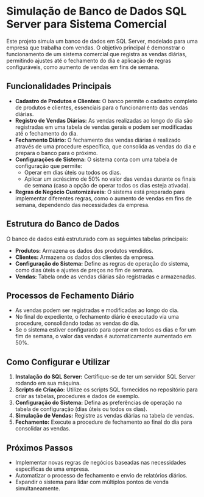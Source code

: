 # Simulação de Banco de Dados SQL Server para Sistema Comercial

Este projeto simula um banco de dados em SQL Server, modelado para uma empresa que trabalha com vendas. O objetivo principal é demonstrar o funcionamento de um sistema comercial que registra as vendas diárias, permitindo ajustes até o fechamento do dia e aplicação de regras configuráveis, como aumento de vendas em fins de semana.

## Funcionalidades Principais

- **Cadastro de Produtos e Clientes:** O banco permite o cadastro completo de produtos e clientes, essenciais para o funcionamento das vendas diárias.
- **Registro de Vendas Diárias:** As vendas realizadas ao longo do dia são registradas em uma tabela de vendas gerais e podem ser modificadas até o fechamento do dia.
- **Fechamento Diário:** O fechamento das vendas diárias é realizado através de uma procedure específica, que consolida as vendas do dia e prepara o banco para o próximo.
- **Configurações de Sistema:** O sistema conta com uma tabela de configuração que permite:
  - Operar em dias úteis ou todos os dias.
  - Aplicar um acréscimo de 50% no valor das vendas durante os finais de semana (caso a opção de operar todos os dias esteja ativada).
- **Regras de Negócio Customizáveis:** O sistema está preparado para implementar diferentes regras, como o aumento de vendas em fins de semana, dependendo das necessidades da empresa.

## Estrutura do Banco de Dados

O banco de dados está estruturado com as seguintes tabelas principais:
- **Produtos:** Armazena os dados dos produtos vendidos.
- **Clientes:** Armazena os dados dos clientes da empresa.
- **Configuração do Sistema:** Define as regras de operação do sistema, como dias úteis e ajustes de preços no fim de semana.
- **Vendas:** Tabela onde as vendas diárias são registradas e armazenadas.
  
## Processos de Fechamento Diário

- As vendas podem ser registradas e modificadas ao longo do dia.
- No final do expediente, o fechamento diário é executado via uma procedure, consolidando todas as vendas do dia.
- Se o sistema estiver configurado para operar em todos os dias e for um fim de semana, o valor das vendas é automaticamente aumentado em 50%.

## Como Configurar e Utilizar

1. **Instalação do SQL Server:** Certifique-se de ter um servidor SQL Server rodando em sua máquina.
2. **Scripts de Criação:** Utilize os scripts SQL fornecidos no repositório para criar as tabelas, procedures e dados de exemplo.
3. **Configuração do Sistema:** Defina as preferências de operação na tabela de configuração (dias úteis ou todos os dias).
4. **Simulação de Vendas:** Registre as vendas diárias na tabela de vendas.
5. **Fechamento:** Execute a procedure de fechamento ao final do dia para consolidar as vendas.

## Próximos Passos

- Implementar novas regras de negócios baseadas nas necessidades específicas de uma empresa.
- Automatizar o processo de fechamento e envio de relatórios diários.
- Expandir o sistema para lidar com múltiplos pontos de venda simultaneamente.

